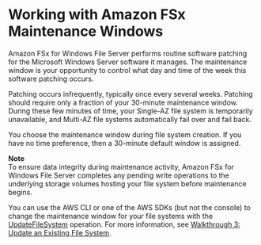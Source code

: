 # Working with Amazon FSx Maintenance Windows<a name="maintenance-windows"></a>

Amazon FSx for Windows File Server performs routine software patching for the Microsoft Windows Server software it manages\. The maintenance window is your opportunity to control what day and time of the week this software patching occurs\.

Patching occurs infrequently, typically once every several weeks\. Patching should require only a fraction of your 30\-minute maintenance window\. During these few minutes of time, your Single\-AZ file system is temporarily unavailable, and Multi\-AZ file systems automatically fail over and fail back\.

You choose the maintenance window during file system creation\. If you have no time preference, then a 30\-minute default window is assigned\.

**Note**  
To ensure data integrity during maintenance activity, Amazon FSx for Windows File Server completes any pending write operations to the underlying storage volumes hosting your file system before maintenance begins\.

You can use the AWS CLI or one of the AWS SDKs \(but not the console\) to change the maintenance window for your file systems with the [UpdateFileSystem](https://docs.aws.amazon.com/fsx/latest/APIReference/API_UpdateFileSystem.html) operation\. For more information, see [Walkthrough 3: Update an Existing File System](walkthrough03-update-file-system.md)\.